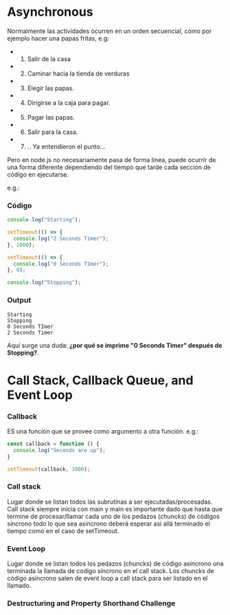# Asynchronous 

Normalmente las actividades ocurren en un orden secuencial, como por ejemplo hacer una papas fritas, e.g:

- 1. Salir de la casa
- 2. Caminar hacia la tienda de verduras
- 3. Elegir las papas.
- 4. Dirigirse a la caja para pagar.
- 5. Pagar las papas.
- 6. Salir para la casa.
- 7. .. Ya entendieron el punto...

Pero en node.js no necesariamente pasa de forma linea, puede ocurrir de una forma diferente dependiendo del tiempo que tarde cada sección de código en ejecutarse. 

e.g.:

### Código

```javascript
console.log("Starting");

setTimeout(() => {
  console.log("2 Seconds Timer");
}, 2000);

setTimeout(() => {
  console.log("0 Seconds TImer");
}, 0);

console.log("Stopping");
```
### Output

```text
Starting
Stopping
0 Seconds TImer
2 Seconds Timer
```

Aquí surge una duda: __¿por qué se imprime "0 Seconds Timer" después de Stopping?__.

# Call Stack, Callback Queue, and Event Loop

### Callback
ES una función que se provee como argumento a otra función. e.g.:

```javascript
const callback = function () {
  console.log("Seconds are up");
}

setTimeout(callback, 3000);
```

### Call stack
Lugar donde se listan todos las subrutinas a ser ejecutadas/procesadas. Call stack siempre inicia con main y main es importante dado que hasta que termine de procesar/llamar cada uno de los pedazos (chuncks) de códigos síncrono todo lo que sea asíncrono deberá esperar así allá terminado el tiempo como en el caso de setTimeout.

### Event Loop
Lugar donde se listan todos los pedazos (chuncks) de código asíncrono una terminada la llamada de codigo síncrono en el call stack. Los chuncks de código asíncrono salen de event loop a call stack para ser listado en el llamado.

### Destructuring and Property Shorthand Challenge